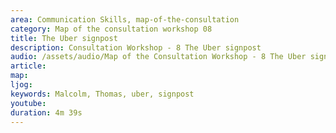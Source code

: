 ```yaml
---
area: Communication Skills, map-of-the-consultation
category: Map of the consultation workshop 08
title: The Uber signpost
description: Consultation Workshop - 8 The Uber signpost
audio: /assets/audio/Map of the Consultation Workshop - 8 The Uber signpost - Malcolm - MQ.mp3
article: 
map:
ljog:  
keywords: Malcolm, Thomas, uber, signpost
youtube: 
duration: 4m 39s
--- 
```

